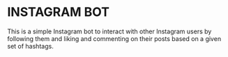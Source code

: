 # INSTAGRAM BOT

This is a simple Instagram bot to interact with other Instagram users by following them and liking and commenting on their posts based on a given set of hashtags.
